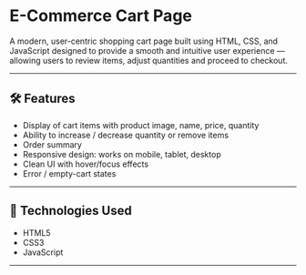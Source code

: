 # E-Commerce Cart Page

A modern, user-centric shopping cart page built using HTML, CSS, and JavaScript designed to provide a smooth and intuitive user experience — allowing users to review items, adjust quantities and proceed to checkout.

---

## 🛠 Features

- Display of cart items with product image, name, price, quantity  
- Ability to increase / decrease quantity or remove items  
- Order summary   
- Responsive design: works on mobile, tablet, desktop  
- Clean UI with hover/focus effects  
- Error / empty-cart states

---

## 🧰 Technologies Used

- HTML5  
- CSS3   
- JavaScript

---
